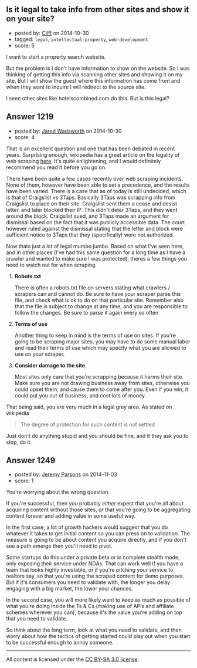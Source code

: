 ## Is it legal to take info from other sites and show it on your site?

- posted by: [Cliff](https://stackexchange.com/users/5255187/cliff) on 2014-10-30
- tagged: `legal`, `intellectual-property`, `web-development`
- score: 5

<p>I want to start a property search website.</p>

<p>But the problem is I don't have  information to show on the website. So I was thinking of getting this info via scanning other sites and showing it on my site. But I will show  the guest where this information has come from and when they want to inquire I will redirect to  the source site.</p>

<p>I seen other sites like hotelscombined.com do this. But is this legal?</p>



## Answer 1219

- posted by: [Jared Wadsworth](https://stackexchange.com/users/5056044/jared-wadsworth) on 2014-10-30
- score: 4

<p>That is an excellent question and one that has been debated in recent years. Surprising enough, wikipedia has a great article on the legality of web scraping <a href="http://en.wikipedia.org/wiki/Web_scraping#Legal_issues" rel="nofollow">here</a>. It's quite enlightening, and I would definitely recommend you read it before you go on. </p>

<p>There have been quite a few cases recently over web scraping incidents. None of them, however have been able to set a precedence, and the results have been varied. There is a case that as of today is still undecided, which is that of Craigslist vs 3Taps. Basically 3Taps was scrapping info from Craigslist to place on their site. Craigslist sent them a cease and desist letter, and later blocked their IP. This didn't deter 3Taps, and they went around the block. Craigslist sued, and 3Taps made an argument for dismissal based on the fact that it was publicly accessible data. The court however ruled against the dismissal stating that the letter and block were sufficient notice to 3Taps that they (specifically) were not authorized.</p>

<p>Now thats just a lot of legal mumbo jumbo. Based on what I've seen here, and in other places (I've had this same question for a long time as I have a crawler and wanted to make sure I was protected), theres a few things you need to watch out for when scraping.</p>

<ol>
<li><p><strong>Robots.txt</strong></p>

<p>There is often a robots.txt file on servers stating what crawlers / scrapers can and cannot do. Be sure to have your scraper parse this file, and check what is ok to do on that particular site. Remember also that the file is subject to change at any time, and you are responsible to follow the changes. Be sure to parse it again every so often</p></li>
<li><p><strong>Terms of use</strong></p>

<p>Another thing to keep in mind is the terms of use on sites. If you're going to be scraping major sites, you may have to do some manual labor and read their terms of use which may specify what you are allowed to use on your scraper.</p></li>
<li><p><strong>Consider damage to the site</strong></p>

<p>Most sites only care that you're scrapping because it harms their site. Make sure you are not drawing business away from sites, otherwise you could upset them, and cause them to come after you. Even if you win, it could put you out of business, and cost lots of money.</p></li>
</ol>

<p>That being said, you are very much in a legal grey area. As stated on wikipedia</p>

<blockquote>
  <p>The degree of protection for such content is not settled</p>
</blockquote>

<p>Just don't do anything stupid and you should be fine, and if they ask you to stop, do it.</p>



## Answer 1249

- posted by: [Jeremy Parsons](https://stackexchange.com/users/497810/jeremy-parsons) on 2014-11-03
- score: 1

<p>You're worrying about the wrong question.</p>

<p>If you're successful, then you probably <em>either</em> expect that you're all about acquiring content without those sites, <em>or</em> that you're going to be aggregating content forever and adding value in some useful way.</p>

<p>In the first case, a lot of growth hackers would suggest that you do whatever it takes to get initial content so you can press on to validation. The measure is going to be about content you acquire directly, and if you don't see a path emerge then you'll need to pivot.</p>

<p>Some startups do this under a private beta or in complete stealth mode, only exposing their service under NDAs. That can work well if you have a team that looks highly investable, or if you're pitching your service to realtors say, so that you're using the scraped content for demo purposes. But if it's consumers you need to validate with, the longer you delay engaging with a big market, the lower your chances.</p>

<p>In the second case, you will more likely want to keep as much as possible of what you're doing inside the Ts &amp; Cs (making use of APIs and affiliate schemes wherever you can), because it's the value you're adding on top that you need to validate.</p>

<p>So think about the long term, look at what you need to validate, and then worry about how the tactics of getting started could play out when you start to be successful enough to annoy someone.</p>




---

All content is licensed under the [CC BY-SA 3.0 license](https://creativecommons.org/licenses/by-sa/3.0/).
